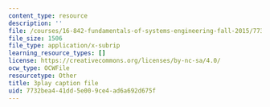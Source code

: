 ```yaml
---
content_type: resource
description: ''
file: /courses/16-842-fundamentals-of-systems-engineering-fall-2015/7732bea441dd5e009ce4ad6a692d675f_Gv3fPjWiQhs.vtt
file_size: 1506
file_type: application/x-subrip
learning_resource_types: []
license: https://creativecommons.org/licenses/by-nc-sa/4.0/
ocw_type: OCWFile
resourcetype: Other
title: 3play caption file
uid: 7732bea4-41dd-5e00-9ce4-ad6a692d675f
---
```

